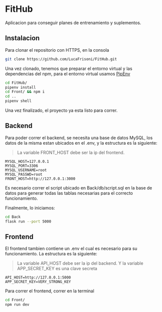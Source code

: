 # FitHub
Aplicacion para conseguir planes de entrenamiento y suplementos.

## Instalacion
Para clonar el repositorio con HTTPS, en la consola 
```bash
git clone https://github.com/LucaFrisoni/FitHub.git
```

Una vez clonado, tenemos que preparar el entorno virtual y las dependencias del npm, para el entorno virtual usamos [PipEnv](https://pipenv.pypa.io/en/latest/)
```bash
cd FitHub/ 
pipenv install
cd Front/ && npm i
cd ..
pipenv shell
```

Una vez finalizado, el proyecto ya esta listo para correr.

## Backend
Para poder correr el backend, se necesita una base de datos MySQL, los datos de la misma estan ubicados en el .env, y la estructura es la siguiente:
> La variable FRONT_HOST debe ser la ip del frontend.
```text
MYSQL_HOST=127.0.0.1
MYSQL_PORT=3306
MYSQL_USERNAME=root
MYSQL_PASSWD=root
FRONT_HOST=http://127.0.0.1:3000
```
Es necesario correr el script ubicado en Back/db/script.sql en la base de datos para generar todas las tablas necesarias para el correcto funcionamiento.

Finalmente, lo iniciamos: 
```bash
cd Back
flask run --port 5000
```

## Frontend
El frontend tambien contiene un .env el cual es necesario para su funcionamiento. La estructura es la siguiente:
> La variable API_HOST debe ser la ip del backend. Y la variable APP_SECRET_KEY es una clave secreta
```text
API_HOST=http://127.0.0.1:5000
APP_SECRET_KEY=VERY_STRONG_KEY
```

Para correr el frontend, correr en la terminal
```bash
cd Front/
npm run dev
```